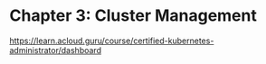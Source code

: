 # Chapter 3: Cluster Management
https://learn.acloud.guru/course/certified-kubernetes-administrator/dashboard
